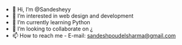 - 👋 Hi, I’m @Sandesheyy
- 👀 I’m interested in web design and development 
- 🌱 I’m currently learning Python 
- 💞️ I’m looking to collaborate on ¿
- 📫 How to reach me - 
     E-mail: sandeshpoudelsharma@gmail.com

<!---
Sandesheyy/Sandesheyy is a ✨ special ✨ repository because its `README.md` (this file) appears on your GitHub profile.
You can click the Preview link to take a look at your changes.
--->
